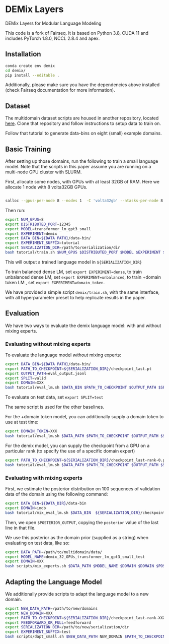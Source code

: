 # DEMix Layers
DEMix Layers for Modular Language Modeling


This code is a fork of Fairseq. It is based on Python 3.8, CUDA 11 and includes PyTorch 1.8.0, NCCL 2.8.4 and apex.

## Installation

```bash
conda create env demix
cd demix/
pip install --editable .
```

Additionally, please make sure you have the dependencies above installed (check Fairseq documentation for more information).

## Dataset

The multidomain dataset scripts are housed in another repository, located [here](https://github.com/kernelmachine/demix-data). Clone that repository and follow instructions to setup data to train on.

Follow that tutorial to generate data-bins on eight (small) example domains.

## Basic Training

After setting up those domains, run the following to train a small language model. Note that the scripts in this paper assume you are running on a multi-node GPU cluster with SLURM.


First, allocate some nodes, with GPUs with at least 32GB of RAM. Here we allocate 1 node with 8 volta32GB GPUs.


```bash

salloc --gpus-per-node 8 --nodes 1  -C 'volta32gb' --ntasks-per-node 8 --cpus-per-task 10 --mem 400G --time XXX --partition YYY
```

Then run:

```bash
export NUM_GPUS=8
export DISTRIBUTED_PORT=12345
export MODEL=transformer_lm_gpt3_small
export EXPERIMENT=demix
export DATA_BIN=${DATA_PATH}/data-bin/
export EXPERIMENT_SUFFIX=tutorial
export SERIALIZATION_DIR=/path/to/serialization/dir
bash tutorial/train.sh $NUM_GPUS $DISTRIBUTED_PORT $MODEL $EXPERIMENT $DATA_BIN $SERIALIZATION_DIR $EXPERIMENT_SUFFIX
```

This will output a trained language model in `${SERIALIZATION_DIR}`


To train balanced dense LM, set `export EXPERIMENT=dense`, to train unbalanced dense LM, set `export EXPERIMENT=unbalanced`, to train +domain token LM , set `export EXPERIMENT=domain_token`.

We have provided a simple script `demix/train.sh`, with the same interface, with all hyperparameter preset to help replicate results in the paper.

## Evaluation

We have two ways to evaluate the demix language model: with and without mixing experts.

### Evaluating without mixing experts

To evaluate the language model _without_ mixing experts:

```bash
export DATA_BIN=${DATA_PATH}/data-bin/
export PATH_TO_CHECKPOINT=${SERIALIZATION_DIR}/checkpoint_last.pt
export OUTPUT_PATH=eval_output.jsonl
export SPLIT=valid
export DOMAIN=XXX
bash tutorial/eval_lm.sh $DATA_BIN $PATH_TO_CHECKPOINT $OUTPUT_PATH $SPLIT $DOMAIN
```

To evaluate on test data, set `export SPLIT=test`

The same script is used for the other baselines.

For the +domain token model, you can additionally supply a domain token to use at test time:

```bash
export DOMAIN_TOKEN=XXX
bash tutorial/eval_lm.sh $DATA_PATH $PATH_TO_CHECKPOINT $OUTPUT_PATH $SPLIT $DOMAIN $DOMAIN_TOKEN
```

For the demix model, you can supply the checkpoint from a GPU on a particular rank (to specify the use of a specific domain expert)

```bash
export PATH_TO_CHECKPOINT=${SERIALIZATION_DIR}/checkpoint_last-rank-0.pt
bash tutorial/eval_lm.sh $DATA_PATH $PATH_TO_CHECKPOINT $OUTPUT_PATH $SPLIT $DOMAIN $DOMAIN_TOKEN
```

### Evaluating with mixing experts

First, we estimate the posterior distribution on 100 sequences of validation data of the domain using the following command:



```bash
export DATA_BIN=${DATA_DIR}/data-bin
export DOMAIN=imdb
bash tutorial/mix_eval_lm.sh $DATA_BIN  ${SERIALIZATION_DIR}/checkpoint_last-rank-0.pt:${SERIALIZATION_DIR}/checkpoint_last-rank-1.pt:${SERIALIZATION_DIR}/checkpoint_last-rank-2.pt:${SERIALIZATION_DIR}/checkpoint_last-rank-3.pt:${SERIALIZATION_DIR}/checkpoint_last-rank-4.pt:${SERIALIZATION_DIR}/checkpoint_last-rank-5.pt:${SERIALIZATION_DIR}/checkpoint_last-rank-6.pt:${SERIALIZATION_DIR}/checkpoint_last-rank-7.pt $DOMAIN test.jsonl estimate;
```

Then, we open `$POSTERIOR_OUTPUT`, copying the `posterior` value of the last line in that file.

We use this posterior as the domain prior (supplied as a string) when evaluating on test data, like so:

```bash
export DATA_PATH=/path/to/multidomain/data/
export MODEL_NAME=demix_32_GPUs_transformer_lm_gpt3_small_test
export DOMAIN=XXX
bash scripts/mix_experts.sh $DATA_PATH $MODEL_NAME $DOMAIN $DOMAIN $POSTERIOR_OUTPUT eval '0.1,0.2,0.3,0.4'
```

## Adapting the Language Model

We additionally provide scripts to adapt the language model to a new domain.

```bash
export NEW_DATA_PATH=/path/to/new/domains
export NEW_DOMAIN=XXX
export PATH_TO_CHECKPOINT=${SERIALIZATION_DIR}/checkpoint_last-rank-XXX.pt
export FEEDFORWARD_OR_FULL=feedforward
export SERIALIZATION_DIR=/path/to/new/serialization/dir
export EXPERIMENT_SUFFIX=test
bash scripts/dapt_small.sh $NEW_DATA_PATH NEW_DOMAIN $PATH_TO_CHECKPOINT $FEEDFORWARD_OR_FULL $SERIALIZATION_DIR $EXPERIMENT_SUFFIX
```
